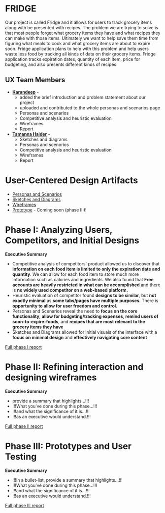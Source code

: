 
# FRIDGE

Our project is called Fridge and it allows for users to track grocery items along with be presented with recipes. The problem we are trying to solve is that most people forget what grocery items they have and what recipes they can make with those items. Ultimately we want to help save them time from figuring what meals to cook and what grocery items are about to expire soon. Fridge application plans to help with this problem and help users waste less food by tracking all kinds of data on their grocery items. Fridge application tracks expiration dates, quantity of each item, price for budgeting, and also presents different kinds of recipes. 

## UX Team Members

* **[Karandeep](https://usabilityengineering.github.io/ux-portfolio-ksdhillon1/)** - 
  * added the brief introduction and problem statement about our project
  * uploaded and contributed to the whole personas and scenarios page
  * Personas and scenarios
  * Competitive analysis and heuristic evaluation
  * Wireframes
  * Report
* **[Tamanna Haider](https://usabilityengineering.github.io/ux-portfolio-tamannahaider/)** - 
  * Sketches and diagrams
  * Personas and scenorios
  * Competitive analysis and heuristic evaluation
  * Wireframes
  * Report

# User-Centered Design Artifacts
 
* [Personas and Scenarios](personas/)
* [Sketches and Diagrams](sketches/)
* [Wireframes](Wireframes/)
* [Prototype](#) - Coming soon (phase III)!

# Phase I: Analyzing Users, Competitors, and Initial Designs

**Executive Summary**

* Competitive analysis of competitors' product allowed us to discover that **information on each food item is limited to only the expiration date and quantity**. We can allow for each food item to store much more information such as calories and ingredients. We also found that **Free accounts are heavily restricted in what can be accomplished** and there is **no widely used competitor on a web-based platform.**
* Heuristic evaluation of competitor found **designs to be similar**, but **not exactly minimal** as **some tabs/pages have multiple purposes**. There is **opportunity to allow for user freedom and control.**
* Personas and Scenarios reveal the need to **focus on the core functionality**, **allow for budgeting/tracking expenses**, **remind users of soon-to-expire-foods**, and **recipes that are most relevant to the grocery items they have** 
* Sketches and Diagrams allowed for initial visuals of the interface with a **focus on minimal design** and **effectively navigating core content**

[Full phase I report](phaseI/)

# Phase II: Refining interaction and designing wireframes

**Executive Summary**

*  provide a summary that highlights...!!!
* !!!What you've done during this phase...!!!
* !!!and what the significance of it is...!!!
* !!!as an executive would understand.!!!

[Full phase II report](phaseII/)

# Phase III: Prototypes and User Testing

**Executive Summary**

* !!!In a bullet-list, provide a summary that highlights...!!!
* !!!What you've done during this phase...!!!
* !!!and what the significance of it is...!!!
* !!!as an executive would understand.!!!

[Full phase III report](phaseIII/)
